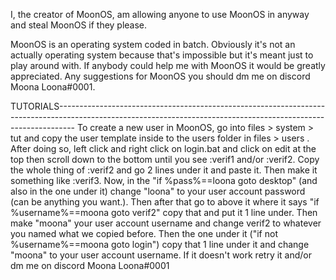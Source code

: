 I, the creator of MoonOS, am allowing anyone to use MoonOS in anyway and steal MoonOS if they please.

MoonOS is an operating system coded in batch. Obviously it's not an actually operating system because that's impossible but it's meant just to play around with.
If anybody could help me with MoonOS it would be greatly appreciated. Any suggestions for MoonOS you should dm me on discord Moona Loona#0001.

TUTORIALS----------------------------------------------------------------------------------------------------------------------------------------------------------------
To create a new user in MoonOS, go into files > system > tut and copy the user template inside to the users folder in files > users . After doing so, left click and right click on login.bat and click on edit at the top then scroll down to the bottom until you see :verif1 and/or :verif2. Copy the whole thing of :verif2 and go 2 lines under it and paste it. Then make it something like :verif3. Now, in the "if %pass%==loona goto desktop" (and also in the one under it) change "loona" to your user account password (can be anything you want.). Then after that go to above it where it says "if %username%==moona goto verif2" copy that and put it 1 line under. Then make "moona" your user account username and change verif2 to whatever you named what we copied before. Then the one under it ("if not %username%==moona goto login") copy that 1 line under it and change "moona" to your user account username. If it doesn't work retry it and/or dm me on discord Moona Loona#0001
